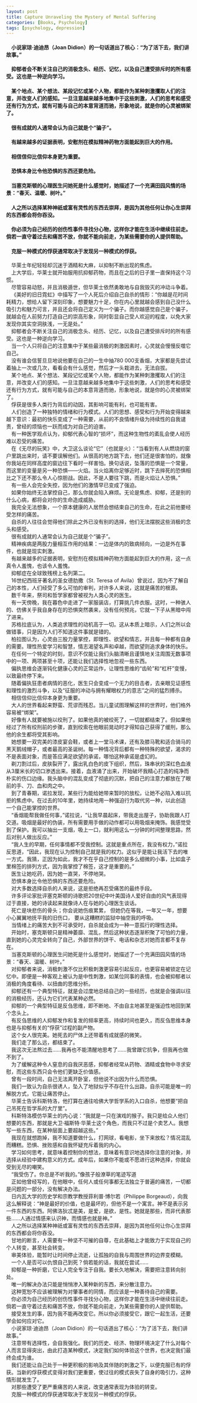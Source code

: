 ```yaml
---
layout: post
title: Capture Unraveling the Mystery of Mental Suffering
categories: [Books, Psychology]
tags: [psychology, depression]
---
```

#### &#8195;小说家琼·迪迪昂（Joan Didion）的一句话道出了核心：“为了活下去，我们讲故事。”
#### &#8195;抑郁者会不断关注自己的消极念头、经历、记忆，以及自己遭受排斥时的所有感受。这也是一种逆向学习。                                                       
#### &#8195;某个地点、某个想法、某段记忆或某个人物，都能作为某种刺激攫取人们的注意，并改变人们的感知。一旦注意越来越多地集中于这些刺激，人们的思考和感受还有行为方式，就有可能与自己的本意背道而驰，形象地说，就是你的心灵被绑架了。                                                       
#### &#8195;很有成就的人通常会认为自己就是个“骗子”。                                                    
#### &#8195;有越来越多的证据表明，安慰剂在模拟精神药物方面能起到巨大的作用。                                                       
#### &#8195;相信信仰比信仰本身更为重要。                                                      
#### &#8195;恐惧本身比令他恐惧的东西还要危险。                                                       
#### &#8195;当塞克斯顿的心理医生问她死是什么感觉时，她描述了一个充满田园风情的场景：“春天、温暖、树叶。”                                                     
#### &#8195;人之所以选择某种神祇或富有灵性的东西去崇拜，是因为其他任何让你心生崇拜的东西都会将你吞没。                                                     
#### &#8195;你必须为自己经历的创伤性事件寻找分心物，这样你才能在生活中继续往前走。倘若一直守着过去和痛苦不放，你就不能向前走，为某些需要你的人提供帮助。                                                     
#### &#8195;克服一种模式的俘获通常取决于发现另一种模式的俘获。
<!-- more -->
&#8195;华莱士年纪轻轻却沉迷于酒精和大麻，以抑制不断出现的焦虑。                      
&#8195;上大学后，华莱士就开始服用抗抑郁药物，而且在之后的日子里一直保持这个习惯。                      
&#8195;尽管容易动怒，并且消极遁世，但华莱士依然勇敢地与自我毁灭的冲动斗争着。                      
&#8195;《美好的旧日霓虹》中描写了一个人死后介绍自己自杀的情形：“你越是花时间耗精力，想给人留下深刻印象，想要魅力十足，你在内心里就越会感到自己没什么吸引力和魅力可言，并且还会将自己定义为一个骗子。而你越感觉自己是个骗子，就越会在人前努力打造自己的崇高形象，同时彰显自己受人欢迎的程度，以免大家发现你其实空洞肤浅，一无是处。”                      
&#8195;抑郁者会不断关注自己的消极念头、经历、记忆，以及自己遭受排斥时的所有感受。这也是一种逆向学习。                      
&#8195;当一个人只将自己的注意集中于某些最消极的刺激因素时，心灵就会慢慢反噬它自己。                      
&#8195;没有谁会信誓旦旦地说他要在自己的一生中抽780 000支香烟，大家都是先尝试着抽上一次或几次，看看会有什么感觉，然后才一头栽进去，无法自拔。                      
&#8195;某个地点、某个想法、某段记忆或某个人物，都能作为某种刺激攫取人们的注意，并改变人们的感知。一旦注意越来越多地集中于这些刺激，人们的思考和感受还有行为方式，就有可能与自己的本意背道而驰，形象地说，就是你的心灵被绑架了。                      
&#8195;俘获是很多人类行为背后的动因，其影响可能有利，也可能有害。                      
&#8195;人们创造了一种独特的情绪和行为模式。人们的思想、感受和行为开始变得越来越下意识：最初的快乐变成了一种需要，从前的不良情绪升级为持续性的自我谴责，曾经的烦恼也一跃而成为对自己的迫害。                      
&#8195;有一种医学观点认为，抑郁代表心智的“损坏”，而这种生物性的紊乱会使人经历难以忍受的痛苦。                      
&#8195;在《无尽的玩笑》中，大卫这么谈论“它”（也就是火）：“当看到有人从燃烧的窗户里跳出来时，请不要误解他们。从很高的地方跳下去，他们还是很害怕的，就像你我站在同样高度的窗边往下看时一样害怕。换句话说，坠落的恐惧是一个常量，而这里的变量是另一种恐惧——火焰。当火焰离你足够近时，跳下去摔死的恐惧相比之下还不那么令人心惊胆战。因此，不是人要往下跳，而是火焰让人恐惧。”                      
&#8195;有一些人会完全失控，因为他们的激情早已变成了强迫。                      
&#8195;如果你始终无法掌控自己，那么你就会陷入麻烦。无论是焦虑、抑郁，还是别的什么心病，都将会对你的生命造成威胁。                      
&#8195;我完全无法想象，一个原本健康的人居然会想结束自己的生命，在此之前他要经受怎样的痛苦。                      
&#8195;自杀的人往往会觉得他们除此之外已没有别的选择，他们无法摆脱这些消极的念头和感受。                      
&#8195;很有成就的人通常会认为自己就是个“骗子”。                      
&#8195;精神疾病是两股力量相互作用的结果：一边是体内的致病倾向，一边是外在事件，也就是现实刺激。                      
&#8195;有越来越多的证据表明，安慰剂在模拟精神药物方面能起到巨大的作用，这一点真令人羞愧，也该令人羞愧。                      
&#8195;抑郁症在全球致残榜上名列第二。                      
&#8195;16世纪西班牙著名的圣女德肋撒（St. Teresa of Avila）曾说过，因为不了解自己的本性，人们经受了多么可怕的审判，对许多人来说，这就是痛苦的根源。                      
&#8195;数千年来，祭司和哲学家都曾被视为人类心灵的医生。                      
&#8195;有一天傍晚，我在暮色中走进了一家服装店，打算挑几件衣服。这时，一种骇人的、仿佛关乎我自身存在的恐惧突然袭来，没有任何预兆，它就一下子从黑暗中闯了进来。                      
&#8195;苏格拉底认为，人类追求理性的动机高于一切。这从本质上暗示，人们之所以会做错事，只是因为人们不知道这件事就是错的。                      
&#8195;柏拉图认为，心灵由三股力量掌控，即理性、欲望和情志，并且每一种都有自身的需要。理性热爱学习和智慧，情志渴望名声和卓越，而欲望则追求身体的快乐。                      
&#8195;在任何一个特定的时刻，意识不仅能让我们头脑清晰且谨慎地关注周围无数事项中的一项、两项甚至十项，还能让我们选择性地忽视一些东西。                      
&#8195;偏执思维会逐渐钝化健康心灵的正常运作，让理性思维的“齿轮”和“杠杆”变慢，以致最终停下来。                      
&#8195;随着偏执狂患者病情的恶化，医生只会变成一个无力的目击者，去亲眼见证感性和理性的激烈斗争，以及“征服的冲动与拥有耀眼权力的意志”之间的猛烈搏杀。                      
&#8195;相信信仰比信仰本身更为重要。                      
&#8195;大人的世界看起来野蛮、荒谬而残忍。当儿童试图理解这样的世界时，他们格外容易被“绑架”。                      
&#8195;好像有人就要被施以绞刑了。如果他真的被绞死了，一切就都结束了。但如果他经过了所有绞刑前的步骤，直到绞索在他眼前晃动时才得知自己获得了缓刑，那么他的余生都将受其影响。                      
&#8195;她想要一双完美的漆皮宴会鞋，或者上一堂马术课，还有及膝马靴和适合骑马的黑天鹅绒帽子，或者最高的圣诞树。每一种情况背后都有一种特殊的欲望，渴求的不是表面对象，而是答应满足欲望的承诺，哪怕这种承诺是虚幻的。                            
&#8195;剃刀割过后，皮肤裂开了，露出乳白色的皮下组织，然后，珠串状的深红色血液从3厘米长的切口渗透出来。接着，血液涌了出来，开始破坏我精心打造的纯净而朴实的伤口边缘。我头脑中的混乱变成了彻底的沉默，把自己的注意力都放在了眼前的手、刀、血和肉之中。                      
&#8195;到了青春期，诺拉发现，某些行为能给她带来暂时的放松，让她不必陷入难以抗拒的焦虑中。在过去的10年里，她持续地用一种强迫行为取代另一种，以此创造一个自己能掌控的世界。                    
&#8195;“香烟能帮我做任何事，”诺拉说，“让我早晨起床，带我走出屋子，协助我跟人打交道。吸烟是最好的伪装，所有需要用手做的动作都可以用吸烟来掩饰。我感觉受到了保护。我可以抽出一支烟，吸上一口，就利用这么一分钟的时间整理思路，然后对别人做出反应。”                      
&#8195;“我人生的早期，任何事情都不受我控制。这就是重点所在，我没有权力，”诺拉反思道，“因此，我现在认为控制自己就是我的权力。这似乎是能让我活下去的唯一方式。我猜，正因为如此，我才不在乎自己控制的是多么细微的小事，比如盒子里棉签的排列方式，因为我掌控了棉签，这才是重要的。”                      
&#8195;医生让她吃药，因为她一直哭，不停地哭。                      
&#8195;恐惧本身比令他恐惧的东西还要危险。                      
&#8195;对大多数选择自杀的人来说，这是拒绝再忍受痛苦的最终手段。                      
&#8195;许多评论家批评塞克斯顿的诗歌把20世纪中叶美国诗人爱好自由的风气表现得过于直接，她的诗读起来就像诗人在与她的心理医生谈话。                      
&#8195;死亡是块悲伤的骨头；你会说她伤痕累累， 但她仍在等我，一年又一年，想要小心翼翼地抚平我的旧伤口， 要从这糟糕的监狱中抽空我的呼吸。                                    
&#8195;当情绪上的痛苦大到不可承受时，自杀就会成为一种一意孤行的理性选择。                      
&#8195;开始时，塞克斯顿只是精神萎靡、混乱，然后这种状态逐渐积聚了可怕的力量，直到她的心灵完全转向了自己，外部世界的饼干、电话和杂志对她而言都不复存在。                      
&#8195;当塞克斯顿的心理医生问她死是什么感觉时，她描述了一个充满田园风情的场景：“春天、温暖、树叶。”                      
&#8195;对抑郁者来说，消极刺激不仅比积极刺激更容易引起反应，也更容易被锁定在记忆中。即便是一种客观上被认为是中性刺激，如某位同事的表情，也会被抑郁者以消极的角度看待、以扭曲的思维分析。                      
&#8195;抑郁还有一个典型特征，就是会过度地总结自己的一些经历，也就是会强调以往的消极经历，还认为它们代表某种必然。                      
&#8195;抑郁的一个典型特征是反刍思维，即不断地、不由自主地甚至是强迫性地回到某个念头上。                      
&#8195;有反刍思维的人抑郁发作和复发的频率更高，持续时间也更久，而反刍思维本身也是与抑郁有关的“俘获”过程的副产物。                      
&#8195;这个女人很完美。她死去的尸体上还带着有成就感的微笑。                              
&#8195;我们走了那么远，都结束了。                      
&#8195;我这次无法熬过去……我再也不能清醒地思考了……我曾跟它抗争，但我再也做不到了。                      
&#8195;为了缓解这种令人窒息的自我厌恶感，抑郁者经常从药物、酒精或食物中寻求安慰，而这些东西只会令他们更缺乏价值感。                      
&#8195;曾有一段时间，自己无法离开卧室，但他说不出因为什么而恐惧。                      
&#8195;我们一致认为自杀很诱人，坠入了地狱似乎不存在什么出路，自杀可能是唯一的解脱方式，它能让痛苦停止。                      
&#8195;华莱士告诉科斯特洛，他打算在通往哈佛大学哲学系的入口自杀，他想要“把自己吊死在哲学系的大厅里”。                      
&#8195;科斯特洛模仿华莱士的内心说：“我就是一只在演戏的猴子。我只是给众人他们想要的东西，那就是大卫·福斯特·华莱士这个角色，而我只不过是个卖艺人。我想写一些东西，在某种层面上要超越这些。”                      
&#8195;我现在就想跑掉，我不知道要做什么，打网球，看电影，坐下来放松？情况混乱而糟糕。恐惧、挫败感和自我怀疑充斥着我的内心。                      
&#8195;学习如何思考，就意味着控制你的想法，意味着有意识地选择你注意的对象，并选择从经验中建构意义的方式。成年后，如果你不能或不愿进行这种选择，你就会受到无尽的嘲笑。                      
&#8195;“我受伤了。你总是不听我的。”像孩子般潦草的笔迹写道                      
&#8195;正如他曾经写的，在他眼中，任何人或任何事都无法独立于普遍的痛苦，一切都是问题的一部分，没有解决办法。                      
&#8195;日内瓦大学的历史学和宗教学教授菲利普·博尔若（Philippe Borgeaud），向我这么解释说：“神是最好的价值，也是最坏的，但他不是一个寓言。神不是表示另一件东西的东西。阿佛洛狄忒是美，是爱，是欲，是性。她就是那些，而非代表那些……人通过情感来认识神，而情感也就是神。”                      
&#8195;人之所以选择某种神祇或富有灵性的东西去崇拜，是因为其他任何让你心生崇拜的东西都会将你吞没。                      
&#8195;甘地的断言，人需要有一种坚不可摧的自尊，在此基础上才能致力于实现自己的个人转变，甚至社会转变。                      
&#8195;审美体验，能暂时让时间停止流逝，让孤独的自我与周围世界的边界变模糊。                      
&#8195;一个人是否可以仇恨自己到死？倘若能的话，我就在尝试……                      
&#8195;抑郁是一种折磨，它让人完全专注于自我。要长久地解决，需要把注意转向别处。                      
&#8195;唯一的解决办法只能是悄悄渗入某种新的东西，来分散注意力。                      
&#8195;这种宽恕不应该被理解为对肇事者的同情，而应该是一种善待自己的需要。                      
&#8195;你必须为自己经历的创伤性事件寻找分心物，这样你才能在生活中继续往前走。倘若一直守着过去和痛苦不放，你就不能向前走，为某些需要你的人提供帮助。                      
&#8195;接受发生的事，因为我不能再改变它。所以你必须接受它，跟它一起生活，还要学会如何应对它。                      
&#8195;小说家琼·迪迪昂（Joan Didion）的一句话道出了核心：“为了活下去，我们讲故事。”                      
&#8195;注意带有选择性，会自我强化。我们的历史、经济、物理环境决定了什么对每个人而言显得突出，由此打造某种模式，决定我们如何体验这个世界，也决定我们最终会成为谁。                      
&#8195;我们还能让自己处于一种更积极的影响及其伴随的刺激之下，以便克服已有的俘获。当新的俘获模式变得对我们更重要，使过往的模式丧失了自身的吸引力，这种情形就发生了。                      
&#8195;对那些遭受了更严重痛苦的人来说，改变通常表现为体验的转变。                      
&#8195;克服一种模式的俘获通常取决于发现另一种模式的俘获。                       
